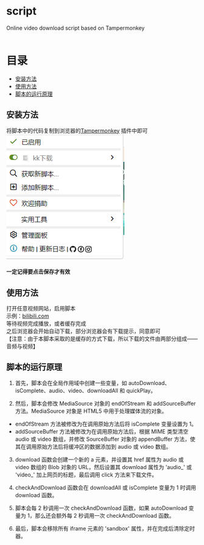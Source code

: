 # script
Online video download script based on Tampermonkey</br>
</br>

# 目录

- [安装方法](#安装方法)
- [使用方法](#使用方法)
- [脚本的运行原理](#脚本的运行原理)

## 安装方法
将脚本中的代码复制到浏览器的[Tampermonkey](https://www.tampermonkey.net/)
插件中即可</br>
![Alt Text](https://github.com/aefASAA/Online-video-download-script/blob/main/x5.png)</br>
<h4>一定记得要点击保存才有效<h4>

## 使用方法
打开任意视频网站，启用脚本</br>
示例：[bilibili.com](https://www.bilibili.com/video/BV1ak4y1479b/?spm_id_from=333.1007.top_right_bar_window_history.content.click&vd_source=a5e7e92452c5fb5e7ffe4e8360b808e5)</br>
等待视频完成播放，或者缓存完成</br>
之后浏览器会开始自动下载，部分浏览器会有下载提示，同意即可</br>
【注意：由于本脚本采取的是缓存的方式下载，所以下载的文件由两部分组成——音频与视频】</br>
## 脚本的运行原理
1. 首先，脚本会在全局作用域中创建一些变量，如 autoDownload、isComplete、audio、video、downloadAll 和 quickPlay。

2. 然后，脚本会修改 MediaSource 对象的 endOfStream 和 addSourceBuffer 方法。MediaSource 对象是 HTML5 中用于处理媒体流的对象。

- endOfStream 方法被修改为在调用原始方法后将 isComplete 变量设置为 1。
- addSourceBuffer 方法被修改为在调用原始方法后，根据 MIME 类型清空 audio 或 video 数组，并修改 SourceBuffer 对象的 appendBuffer 方法，使其在调用原始方法后将缓冲区的数据添加到 audio 或 video 数组。

3. download 函数会创建一个新的 a 元素，并设置其 href 属性为 audio 或 video 数组的 Blob 对象的 URL，然后设置其 download 属性为 'audio_' 或 'video_' 加上网页的标题，最后调用 click 方法来下载文件。

4. checkAndDownload 函数会在 downloadAll 或 isComplete 变量为 1 时调用 download 函数。

5. 脚本会每 2 秒调用一次 checkAndDownload 函数，如果 autoDownload 变量为 1，那么还会额外每 2 秒调用一次 checkAndDownload 函数。

6. 最后，脚本会移除所有 iframe 元素的 'sandbox' 属性，并在完成后清除定时器。
